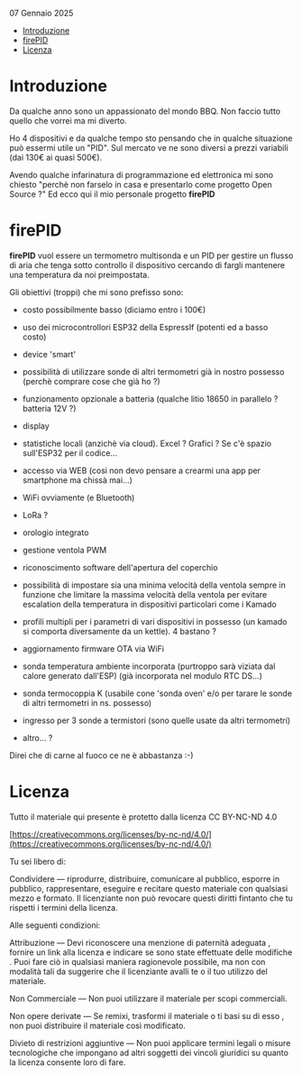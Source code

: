 07 Gennaio 2025

- [Introduzione](#introduzione)
- [firePID](#firepid)
- [Licenza](#licenza)

# Introduzione
Da qualche anno sono un appassionato del mondo BBQ. Non faccio tutto quello che vorrei ma mi diverto.

Ho 4 dispositivi e da qualche tempo sto pensando che in qualche situazione può essermi utile un "PID". Sul mercato ve ne sono diversi a prezzi variabili (dai 130€ ai quasi 500€).

Avendo qualche infarinatura di programmazione ed elettronica mi sono chiesto "perchè non farselo in casa e presentarlo come progetto Open Source ?" Ed ecco qui il mio personale progetto **firePID**

# firePID
**firePID** vuol essere un termometro multisonda e un PID per gestire un flusso di aria che tenga sotto controllo il dispositivo cercando di fargli mantenere una temperatura da noi preimpostata.

Gli obiettivi (troppi) che mi sono prefisso sono:
- costo possibilmente basso (diciamo entro i 100€)
- uso dei microcontrollori ESP32 della EspressIf (potenti ed a basso costo)
- device 'smart'
- possibilità di utilizzare sonde di altri termometri già in nostro possesso (perchè comprare cose che già ho ?)
- funzionamento opzionale a batteria (qualche litio 18650 in parallelo ? batteria 12V ?)
- display
- statistiche locali (anzichè via cloud). Excel ? Grafici ? Se c'è spazio sull'ESP32 per il codice...
- accesso via WEB (così non devo pensare a crearmi una app per smartphone ma chissà mai...)
- WiFi ovviamente (e Bluetooth)
- LoRa ?
- orologio integrato
- gestione ventola PWM
- riconoscimento software dell'apertura del coperchio
- possibilità di impostare sia una minima velocità della ventola sempre in funzione che limitare la massima velocità della ventola per evitare escalation della temperatura in dispositivi particolari come i Kamado
- profili multipli per i parametri di vari dispositivi in possesso (un kamado si comporta diversamente da un kettle). 4 bastano ?
- aggiornamento firmware OTA via WiFi
- sonda temperatura ambiente incorporata (purtroppo sarà viziata dal calore generato dall'ESP) (già incorporata nel modulo RTC DS...)
- sonda termocoppia K (usabile cone 'sonda oven' e/o per tarare le sonde di altri termometri in ns. possesso)
- ingresso per 3 sonde a termistori (sono quelle usate da altri termometri)

- altro... ?

Direi che di carne al fuoco ce ne è abbastanza :-)


# Licenza
Tutto il materiale qui presente è protetto dalla licenza CC BY-NC-ND 4.0

[https://creativecommons.org/licenses/by-nc-nd/4.0/](https://creativecommons.org/licenses/by-nc-nd/4.0/)

Tu sei libero di:

Condividere — riprodurre, distribuire, comunicare al pubblico, esporre in pubblico, rappresentare, eseguire e recitare questo materiale con qualsiasi mezzo e formato. Il licenziante non può revocare questi diritti fintanto che tu rispetti i termini della licenza.

Alle seguenti condizioni:

Attribuzione — Devi riconoscere una menzione di paternità adeguata , fornire un link alla licenza e indicare se sono state effettuate delle modifiche . Puoi fare ciò in qualsiasi maniera ragionevole possibile, ma non con modalità tali da suggerire che il licenziante avalli te o il tuo utilizzo del materiale.

Non Commerciale — Non puoi utilizzare il materiale per scopi commerciali.

Non opere derivate — Se remixi, trasformi il materiale o ti basi su di esso , non puoi distribuire il materiale così modificato.

Divieto di restrizioni aggiuntive — Non puoi applicare termini legali o misure tecnologiche che impongano ad altri soggetti dei vincoli giuridici su quanto la licenza consente loro di fare.
